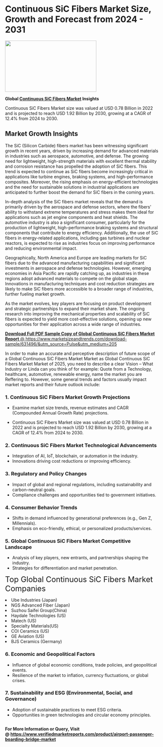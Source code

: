 <H1>Continuous SiC Fibers Market Size, Growth and Forecast from 2024 - 2031</H1><img class="aligncenter size-medium wp-image-584254" src="https://thirdeyenews.in/wp-content/uploads/2024/09/Global-Market-Research-300x168.jpeg" alt="" width="300" height="168" /><p><strong>Global&nbsp;<a href="https://www.marketsizeandtrends.com/download-sample/631496/&amp;utm_source=Pulse&amp;utm_medium=205">Continuous SiC Fibers Market</a> Insights</strong></p><p>Continuous SiC Fibers Market size was valued at USD 0.78 Billion in 2022 and is projected to reach USD 1.92 Billion by 2030, growing at a CAGR of 12.4% from 2024 to 2030.</p><p><h2>Market Growth Insights</h2> <p>The SiC (Silicon Carbide) fibers market has been witnessing significant growth in recent years, driven by increasing demand for advanced materials in industries such as aerospace, automotive, and defense. The growing need for lightweight, high-strength materials with excellent thermal stability and corrosion resistance has propelled the adoption of SiC fibers. This trend is expected to continue as SiC fibers become increasingly critical in applications like turbine engines, braking systems, and high-performance composites. Moreover, the rising emphasis on energy-efficient technologies and the need for sustainable solutions in industrial applications are anticipated to further boost the demand for SiC fibers in the coming years.</p> <p><a href="#"></a></p> <p>In-depth analysis of the SiC fibers market reveals that the demand is primarily driven by the aerospace and defense sectors, where the fibers' ability to withstand extreme temperatures and stress makes them ideal for applications such as jet engine components and heat shields. The automotive industry is also a significant consumer, particularly for the production of lightweight, high-performance braking systems and structural components that contribute to energy efficiency. Additionally, the use of SiC fibers in energy-related applications, including gas turbines and nuclear reactors, is expected to rise as industries focus on improving performance and reducing environmental impact.</p> <p>Geographically, North America and Europe are leading markets for SiC fibers due to the advanced manufacturing capabilities and significant investments in aerospace and defense technologies. However, emerging economies in Asia Pacific are rapidly catching up, as industries in these regions adopt advanced materials to compete on the global stage. Innovations in manufacturing techniques and cost reduction strategies are likely to make SiC fibers more accessible to a broader range of industries, further fueling market growth.</p> <p>As the market evolves, key players are focusing on product development and strategic partnerships to expand their market share. The ongoing research into improving the mechanical properties and scalability of SiC fibers is expected to yield more cost-effective solutions, opening up new opportunities for their application across a wide range of industries.</p> <p><a href="#"></p><p><span class=""><strong>Download Full PDF Sample Copy of Global Continuous SiC Fibers Market Report</strong> @ <a href="https://www.marketsizeandtrends.com/download-sample/631496/&amp;utm_source=Pulse&amp;utm_medium=205" target="_blank">https://www.marketsizeandtrends.com/download-sample/631496/&amp;utm_source=Pulse&amp;utm_medium=205</a></span></p><p>In order to make an accurate and perceptive description of future scope of a Global&nbsp;Continuous SiC Fibers Market Market as Global&nbsp;Continuous SiC Fibers Market Market of 2025, you need to describe a clear Vision &ndash; What Industry or Linda can you think of for example: Quote from a Technology, healthcare, automotive, renewable energy, name the market you are Reffering to. However, some general trends and factors usually impact market reports and their future outlook include:</p><h3>1.&nbsp;<strong>Continuous SiC Fibers Market Growth Projections</strong></h3><ul><li>Examine market size trends, revenue estimates and CAGR (Compounded Annual Growth Rate) projections.</li><li><p>Continuous SiC Fibers Market size was valued at USD 0.78 Billion in 2022 and is projected to reach USD 1.92 Billion by 2030, growing at a CAGR of 12.4% from 2024 to 2030.</p></li></ul><h3>2.&nbsp;<strong>Continuous SiC Fibers Market Technological Advancements</strong></h3><ul><li>Integration of AI, IoT, blockchain, or automation in the industry.</li><li>Innovations driving cost reductions or improving efficiency.</li></ul><h3>3.&nbsp;<strong>Regulatory and Policy Changes</strong></h3><ul><li>Impact of global and regional regulations, including sustainability and carbon-neutral goals.</li><li>Compliance challenges and opportunities tied to government initiatives.</li></ul><h3>4.&nbsp;<strong>Consumer Behavior Trends</strong></h3><ul><li>Shifts in demand influenced by generational preferences (e.g., Gen Z, Millennials).</li><li>Emphasis on eco-friendly, ethical, or personalized products/services.</li></ul><h3>5.&nbsp;<strong>Global Continuous SiC Fibers Market Competitive Landscape</strong></h3><ul><li>Analysis of key players, new entrants, and partnerships shaping the industry.</li><li>Strategies for differentiation and market penetration.</li></ul><p data-pm-slice="1 1 []"><span style="color: inherit; font-family: inherit; font-size: 25px;">Top Global Continuous SiC Fibers Market Companies</span></p><div class="" data-test-id=""><p><li>Ube Industries (Japan)</li><li> NGS Advanced Fiber (Japan)</li><li> Suzhou Saifei Group(China)</li><li> Haydale Technologies (US)</li><li> Matech (US)</li><li> Specialty Materials(US)</li><li> COI Ceramics (US)</li><li> GE Aviation (US)</li><li> BJS Ceramics (Germany)</li></p></div><h3>6.&nbsp;<strong>Economic and Geopolitical Factors</strong></h3><ul><li>Influence of global economic conditions, trade policies, and geopolitical events.</li><li>Resilience of the market to inflation, currency fluctuations, or global crises.</li></ul><h3>7.&nbsp;<strong>Sustainability and ESG (Environmental, Social, and Governance)</strong></h3><ul><li>Adoption of sustainable practices to meet ESG criteria.</li><li>Opportunities in green technologies and circular economy principles.</li></ul><h2><strong style="font-size: 14px;">For More Information or Query, Visit @&nbsp;</strong><a style="background-color: #ffffff; font-size: 14px;" href="https://www.marketsizeandtrends.com/report/continuous-sic-fibers-market/" target="_blank">https://www.verifiedmarketreports.com/product/airport-passenger-boarding-bridge-market</a></h2>

